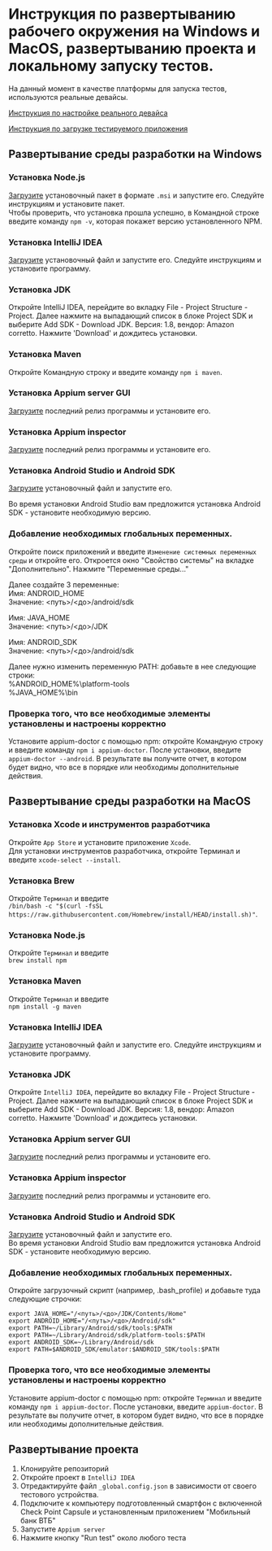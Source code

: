 # Инструкция по развертыванию рабочего окружения на Windows и MacOS, развертыванию проекта и локальному запуску тестов.
На данный момент в качестве платформы для запуска тестов, используются реальные девайсы.

[Инструкция по настройке реального девайса](https://wiki.corp.dev.vtb/pages/viewpage.action?pageId=187410676)

[Инструкция по загрузке тестируемого приложения](https://wiki.corp.dev.vtb/pages/viewpage.action?pageId=39039227)

## Развертывание среды разработки на Windows
### Установка Node.js
[Загрузите](https://nodejs.org/ru/download/) установочный пакет в формате `.msi` и запустите его. Следуйте инструкциям и установите пакет.  
Чтобы проверить, что установка прошла успешно, в Командной строке введите команду `npm -v`, которая покажет версию установленного NPM.
### Установка IntelliJ IDEA
[Загрузите](https://www.jetbrains.com/idea/download/) установочный файл и запустите его. Следуйте инструкциям и установите программу.

### Установка JDK
Откройте IntelliJ IDEA, перейдите во вкладку File - Project Structure - Project. Далее нажмите на выпадающий список в блоке Project SDK и выберите Add SDK - Download JDK. Версия: 1.8, вендор: Amazon corretto. Нажмите 'Download' и дождитесь установки.

### Установка Maven
Откройте Командную строку и введите команду `npm i maven`.

### Установка Appium server GUI
[Загрузите](https://github.com/appium/appium-desktop/releases) последний релиз программы и установите его.

### Установка Appium inspector
[Загрузите](https://github.com/appium/appium-inspector/releases) последний релиз программы и установите его.

### Установка Android Studio и Android SDK
[Загрузите](https://developer.android.com/studio) установочный файл и запустите его.

Во время установки Android Studio вам предложится установка Android SDK - установите необходимую версию.

### Добавление необходимых глобальных переменных.
Откройте поиск приложений и введите `Изменение системных переменных среды` и откройте его. Откроется окно "Свойство системы" на вкладке "Дополнительно". Нажмите "Переменные среды..."

Далее создайте 3 переменные:  
Имя: ANDROID_HOME  
Значение: <путь>/<до>/android/sdk

Имя: JAVA_HOME  
Значение: <путь>/<до>/JDK

Имя: ANDROID_SDK  
Значение: <путь>/<до>/android/sdk

Далее нужно изменить переменную PATH: добавьте в нее следующие строки:  
%ANDROID_HOME%\platform-tools  
%JAVA_HOME%\bin

### Проверка того, что все необходимые элементы установлены и настроены корректно
Установите appium-doctor с помощью npm: откройте Командную строку и введите команду `npm i appium-doctor`.
После установки, введите `appium-doctor --android`. В результате вы получите отчет, в котором будет видно, что все в порядке или необходимы дополнительные действия.

## Развертывание среды разработки на MacOS
### Установка Xcode и инструментов разработчика
Откройте `App Store` и установите приложение `Xcode`.  
Для установки инструментов разработчика, откройте Терминал и введите `xcode-select --install`.

### Установка Brew
Откройте `Терминал` и введите  
`/bin/bash -c "$(curl -fsSL https://raw.githubusercontent.com/Homebrew/install/HEAD/install.sh)"`.


### Установка Node.js
Откройте `Терминал` и введите  
`brew install npm`

### Установка Maven
Откройте `Терминал` и введите  
`npm install -g maven`

### Установка IntelliJ IDEA
[Загрузите](https://www.jetbrains.com/idea/download/) установочный файл и запустите его. Следуйте инструкциям и установите программу.

### Установка JDK
Откройте `IntelliJ IDEA`, перейдите во вкладку File - Project Structure - Project. Далее нажмите на выпадающий список в блоке Project SDK и выберите Add SDK - Download JDK. Версия: 1.8, вендор: Amazon corretto. Нажмите 'Download' и дождитесь установки.

### Установка Appium server GUI
[Загрузите](https://github.com/appium/appium-desktop/releases) последний релиз программы и установите его.

### Установка Appium inspector
[Загрузите](https://github.com/appium/appium-inspector/releases) последний релиз программы и установите его.

### Установка Android Studio и Android SDK
[Загрузите](https://developer.android.com/studio) установочный файл и запустите его.  
Во время установки Android Studio вам предложится установка Android SDK - установите необходимую версию.

### Добавление необходимых глобальных переменных.
Откройте загрузочный скрипт (например, .bash_profile) и добавьте туда следующие строчки:
```
export JAVA_HOME="/<путь>/<до>/JDK/Contents/Home"  
export ANDROID_HOME="/<путь>/<до>/Android/sdk"  
export PATH=~/Library/Android/sdk/tools:$PATH  
export PATH=~/Library/Android/sdk/platform-tools:$PATH  
export ANDROID_SDK=~/Library/Android/sdk  
export PATH=$ANDROID_SDK/emulator:$ANDROID_SDK/tools:$PATH
```

### Проверка того, что все необходимые элементы установлены и настроены корректно
Установите appium-doctor с помощью npm: откройте `Терминал` и введите команду `npm i appium-doctor`.
После установки, введите `appium-doctor`. В результате вы получите отчет, в котором будет видно, что все в порядке или необходимы дополнительные действия.

## Развертывание проекта
1. Клонируйте репозиторий
2. Откройте проект в `IntelliJ IDEA`
3. Отредактируйте файл `_global.config.json` в зависимости от своего тестового устройства.
4. Подключите к компьютеру подготовленный смартфон с включенной Check Point Capsule и установленным приложением "Мобильный банк ВТБ"
5. Запустите `Appium server`
6. Нажмите кнопку "Run test" около любого теста